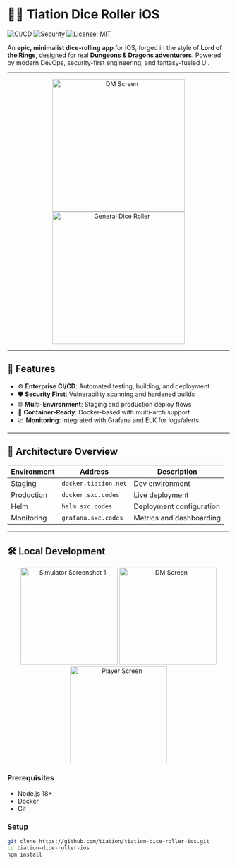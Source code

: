 # 🧙‍♂️ Tiation Dice Roller iOS

![CI/CD](https://github.com/tiation/tiation-dice-roller-ios/workflows/CI/badge.svg)
![Security](https://github.com/tiation/tiation-dice-roller-ios/workflows/Security%20Scan/badge.svg)
[![License: MIT](https://img.shields.io/badge/License-MIT-yellow.svg)](https://opensource.org/licenses/MIT)

An **epic, minimalist dice-rolling app** for iOS, forged in the style of **Lord of the Rings**, designed for real **Dungeons & Dragons adventurers**. Powered by modern DevOps, security-first engineering, and fantasy-fueled UI.

---

<div align="center">
  <img src="https://github.com/user-attachments/assets/c0ee156f-476c-4784-ba07-dc30dabf3a48" alt="DM Screen" width="300" />
  <img src="https://github.com/user-attachments/assets/71a78534-8036-4d46-ac79-3dd8eb8715dc" alt="General Dice Roller" width="300" />
</div>

---

## 🚀 Features

- ⚙️ **Enterprise CI/CD**: Automated testing, building, and deployment
- 🛡️ **Security First**: Vulnerability scanning and hardened builds  
- 🌐 **Multi-Environment**: Staging and production deploy flows
- 🐳 **Container-Ready**: Docker-based with multi-arch support
- 📈 **Monitoring**: Integrated with Grafana and ELK for logs/alerts

---

## 🧱 Architecture Overview

| Environment | Address             | Description                |
|-------------|----------------------|----------------------------|
| Staging     | `docker.tiation.net` | Dev environment            |
| Production  | `docker.sxc.codes`   | Live deployment            |
| Helm        | `helm.sxc.codes`     | Deployment configuration   |
| Monitoring  | `grafana.sxc.codes`  | Metrics and dashboarding   |

---

## 🛠️ Local Development

<div align="center"> <img src="https://github.com/user-attachments/assets/2d9fbdd1-7f2c-411a-a05d-8d5ee4775b35" alt="Simulator Screenshot 1" width="220" /> <img src="https://github.com/user-attachments/assets/c0ee156f-476c-4784-ba07-dc30dabf3a48" alt="DM Screen" width="220" /><img src="https://github.com/user-attachments/assets/fe77c0f9-d1a2-43a9-bd76-6b5d099a8c68" alt="Player Screen" width="220" /> </div>

### Prerequisites

- Node.js 18+
- Docker
- Git

### Setup

```bash
git clone https://github.com/tiation/tiation-dice-roller-ios.git
cd tiation-dice-roller-ios
npm install

